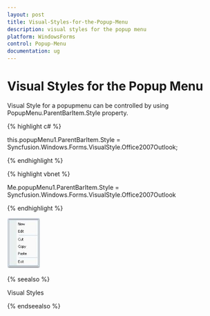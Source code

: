 ```yaml
---
layout: post
title: Visual-Styles-for-the-Popup-Menu
description: visual styles for the popup menu
platform: WindowsForms
control: Popup-Menu
documentation: ug
---
```


# Visual Styles for the Popup Menu

Visual Style for a popupmenu can be controlled by using PopupMenu.ParentBarItem.Style property.

{% highlight c# %}



this.popupMenu1.ParentBarItem.Style = Syncfusion.Windows.Forms.VisualStyle.Office2007Outlook;

{% endhighlight %}

{% highlight vbnet %}



Me.popupMenu1.ParentBarItem.Style = Syncfusion.Windows.Forms.VisualStyle.Office2007Outlook

{% endhighlight %}

![](Visual-Styles-for-the-Popup-Menu_images/Visual-Styles-for-the-Popup-Menu_img1.jpeg)



{% seealso %}

Visual Styles

{% endseealso %}

